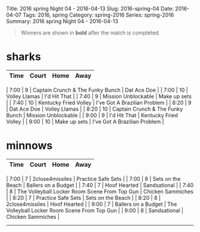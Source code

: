 Title: 2016 spring Night 04 - 2016-04-13
Slug: 2016-spring-04
Date: 2016-04-07
Tags: 2016, spring
Category: spring-2016
Series: spring-2016
Summary: 2016 spring Night 04 - 2016-04-13

> Winners are shown in **bold** after the match is completed.

sharks
=====
| Time | Court | Home | Away |
| ---- | ----- | ---- | ---- |
<!-- begin table -->
| 7:00 | 9 | Captain Crunch & The Funky Bunch | Dat Ace Doe |
| 7:00 | 10 | Volley Llamas | I'd Hit That |
| 7:40 | 9 | Mission Unblockable | Make up sets |
| 7:40 | 10 | Kentucky Fried Volley | I've Got A Brazilian Problem |
| 8:20 | 9 | Dat Ace Doe | Volley Llamas |
| 8:20 | 10 | Captain Crunch & The Funky Bunch | Mission Unblockable |
| 9:00 | 9 | I'd Hit That | Kentucky Fried Volley |
| 9:00 | 10 | Make up sets | I've Got A Brazilian Problem |
<!-- end table -->

minnows
=====
| Time | Court | Home | Away |
| ---- | ----- | ---- | ---- |
<!-- begin table -->
| 7:00 | 7 | 2close4missiles | Practice Safe Sets |
| 7:00 | 8 | Sets on the Beach | Ballers on a Budget |
| 7:40 | 7 | Hoof Hearted | Sandsational |
| 7:40 | 8 | The Volleyball Locker Room Scene From Top Gun | Chicken Sammiches |
| 8:20 | 7 | Practice Safe Sets | Sets on the Beach |
| 8:20 | 8 | 2close4missiles | Hoof Hearted |
| 9:00 | 7 | Ballers on a Budget | The Volleyball Locker Room Scene From Top Gun |
| 9:00 | 8 | Sandsational | Chicken Sammiches |
<!-- end table -->




---